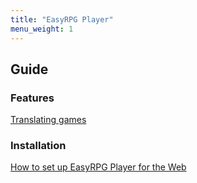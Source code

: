 ```yaml
---
title: "EasyRPG Player"
menu_weight: 1
---
```


<div class="info" markdown="1">

## Guide

### Features

[Translating games](game_translation/)

### Installation

[How to set up EasyRPG Player for the Web](webplayer/)

</div>
